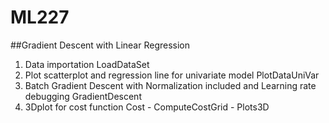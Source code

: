 # ML227

##Gradient Descent with Linear Regression

1. Data importation
	LoadDataSet
2. Plot scatterplot and regression line for univariate model
	PlotDataUniVar
3. Batch Gradient Descent with Normalization included and Learning rate debugging
	GradientDescent
4. 3Dplot for cost function
	Cost - ComputeCostGrid - Plots3D

